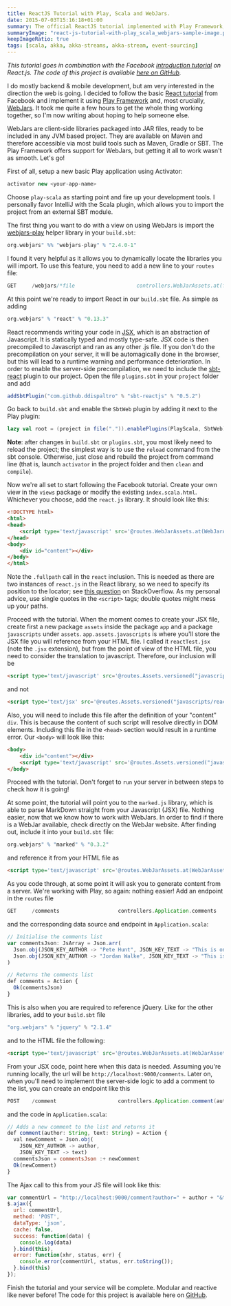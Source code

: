```yaml
---
title: ReactJS Tutorial with Play, Scala and WebJars.
date: 2015-07-03T15:16:18+01:00
summary: The official ReactJS tutorial implemented with Play Framework, using Scala and WebJars.
summaryImage: "react-js-tutorial-with-play_scala_webjars-sample-image.png"
keepImageRatio: true
tags: [scala, akka, akka-streams, akka-stream, event-sourcing]
---
```


*This tutorial goes in combination with the Facebook [introduction tutorial](https://facebook.github.io/react/docs/tutorial.html) on React.js. The code of this project is available [here on GitHub](https://github.com/ticofab/play-scala-webjars-react).*

I do mostly backend & mobile development, but am very interested in the direction the web is going. I decided to follow the basic [React tutorial](https://facebook.github.io/react/docs/tutorial.html) from Facebook and implement it using [Play Framework](https://www.playframework.com) and, most crucially, [WebJars](http://www.webjars.org). It took me quite a few hours to get the whole thing working together, so I'm now writing about hoping to help someone else.

WebJars are client-side libraries packaged into JAR files, ready to be included in any JVM based project. They are available on Maven and therefore accessible via most build tools such as Maven, Gradle or SBT. The Play Framework offers support for WebJars, but getting it all to work wasn't as smooth. Let's go!

First of all, setup a new basic Play application using Activator:

```scala
activator new <your-app-name>
```

Choose `play-scala` as starting point and fire up your development tools. I personally favor IntelliJ with the Scala plugin, which allows you to import the project from an external SBT module.

The first thing you want to do with a view on using WebJars is import the [webjars-play](http://www.webjars.org/documentation) helper library in your `build.sbt`:

```scala
org.webjars" %% "webjars-play" % "2.4.0-1"
```

I found it very helpful as it allows you to dynamically locate the libraries you will import. To use this feature, you need to add a new line to your `routes` file:

```scala
GET     /webjars/*file                    controllers.WebJarAssets.at(file)
```

At this point we're ready to import React in our `build.sbt` file. As simple as adding

```scala
org.webjars" % "react" % "0.13.3"
```

React recommends writing your code in [JSX](https://jsx.github.io), which is an abstraction of Javascript. It is statically typed and mostly type-safe. JSX code is then precompiled to Javascript and ran as any other .js file. If you don't do the precompilation on your server, it will be automagically done in the browser, but this will lead to a runtime warning and performance deterioration. In order to enable the server-side precompilation, we need to include the [sbt-react](https://github.com/ddispaltro/sbt-reactjs) plugin to our project. Open the file `plugins.sbt` in your `project` folder and add

```scala
addSbtPlugin("com.github.ddispaltro" % "sbt-reactjs" % "0.5.2")
```

Go back to `build.sbt` and enable the `SbtWeb` plugin by adding it next to the Play plugin:

```scala
lazy val root = (project in file(".")).enablePlugins(PlayScala, SbtWeb)
```

**Note**: after changes in `build.sbt` or `plugins.sbt`, you most likely need to reload the project; the simplest way is to use the `reload` command from the sbt console. Otherwise, just close and rebuild the project from command line (that is, launch `activator` in the project folder and then `clean` and `compile`).

Now we're all set to start following the Facebook tutorial. Create your own view in the `views` package or modify the existing `index.scala.html`. Whichever you choose, add the `react.js` library. It should look like this:

```html
<!DOCTYPE html>
<html>
<head>
    <script type='text/javascript' src='@routes.WebJarAssets.at(WebJarAssets.fullPath("react", "react.js"))'></script>
</head>
<body>
    <div id="content"></div>
</body>
</html>
```

Note the `.fullpath` call in the `react` inclusion. This is needed as there are two instances of `react.js` in the React library, so we need to specify its position to the locator; see [this question](http://stackoverflow.com/questions/28347769/why-cant-i-access-the-file-react-js-from-the-react-0-12-2-webjar) on StackOverflow. As my personal advice,  use single quotes in the `<script>` tags; double quotes might mess up your paths.

Proceed with the tutorial. When the moment comes to create your JSX file, create first a new package `assets` inside the package `app` and a package `javascripts` under `assets`. `app.assets.javascripts` is where you'll store the JSX file you will reference from your HTML file. I called it `reactTest.jsx` (note the `.jsx` extension), but from the point of view of the HTML file, you need to consider the translation to javascript. Therefore, our inclusion will be

```html
<script type='text/javascript' src='@routes.Assets.versioned("javascripts/reactTest.js")'></script>
```

and not

```html
<script type='text/jsx' src='@routes.Assets.versioned("javascripts/reactTest.jsx")'></script>
```

Also, you will need to include this file after the definition of your "content" `div`. This is because the content of such script will resolve directly in DOM elements. Including this file in the `<head>` section would result in a runtime error. Our `<body>` will look like this:

```html
<body>
    <div id="content"></div>
    <script type='text/javascript' src='@routes.Assets.versioned("javascripts/reactTest.js")'></script>
</body>
```

Proceed with the tutorial. Don't forget to `run` your server in between steps to check how it is going!

At some point, the tutorial will point you to the `marked.js` library, which is able to parse MarkDown straight from your Javascript (JSX) file. Nothing easier, now that we know how to work with WebJars. In order to find if there is a WebJar available, check directly on the WebJar website. After finding out, include it into your `build.sbt` file:

```scala
org.webjars" % "marked" % "0.3.2"
```

and reference it from your HTML file as

```html
<script type='text/javascript' src='@routes.WebJarAssets.at(WebJarAssets.locate("marked.js"))'></script>
```

As you code through, at some point it will ask you to generate content from a server. We're working with Play, so again: nothing easier! Add an endpoint in the `routes` file

```scala
GET     /comments                   controllers.Application.comments
```

and the corresponding data source and endpoint in `Application.scala`:

```javascript
// Initialise the comments list
var commentsJson: JsArray = Json.arr(
  Json.obj(JSON_KEY_AUTHOR -> "Pete Hunt", JSON_KEY_TEXT -> "This is one comment"),
  Json.obj(JSON_KEY_AUTHOR -> "Jordan Walke", JSON_KEY_TEXT -> "This is *another* comment")
)

// Returns the comments list
def comments = Action {
  Ok(commentsJson)
}
```

This is also when you are required to reference jQuery. Like for the other libraries, add to your `build.sbt` file

```scala
"org.webjars" % "jquery" % "2.1.4"
```

and to the HTML file the following:

```html
<script type='text/javascript' src='@routes.WebJarAssets.at(WebJarAssets.locate("jquery.js"))'></script>
```

From your JSX code, point here when this data is needed. Assuming you're running locally, the url will be `http://localhost:9000/comments`. Later on, when you'll need to implement the server-side logic to add a comment to the list, you can create an endpoint like this

```scala
POST    /comment                    controllers.Application.comment(author, text)
```

and the code in `Application.scala`:

```javascript
// Adds a new comment to the list and returns it
def comment(author: String, text: String) = Action {
  val newComment = Json.obj(
    JSON_KEY_AUTHOR -> author,
    JSON_KEY_TEXT -> text)
  commentsJson = commentsJson :+ newComment
  Ok(newComment)
}
```

The Ajax call to this from your JS file will look like this:

```javascript
var commentUrl = "http://localhost:9000/comment?author=" + author + "&text=" + text;
$.ajax({
  url: commentUrl,
  method: 'POST',
  dataType: 'json',
  cache: false,
  success: function(data) {
    console.log(data)
  }.bind(this),
  error: function(xhr, status, err) {
    console.error(commentUrl, status, err.toString());
  }.bind(this)
});
```

Finish the tutorial and your service will be complete. Modular and reactive like never before! The code for this project is available here on [GitHub](https://github.com/ticofab/play-scala-webjars-react).
